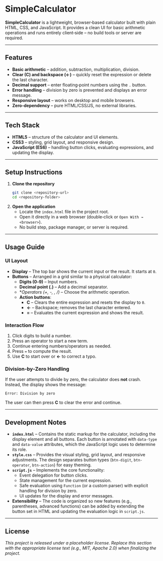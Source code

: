 # SimpleCalculator

**SimpleCalculator** is a lightweight, browser‑based calculator built with plain HTML, CSS, and JavaScript. It provides a clean UI for basic arithmetic operations and runs entirely client‑side – no build tools or server are required.

---

## Features

- **Basic arithmetic** – addition, subtraction, multiplication, division.
- **Clear (C) and backspace (←)** – quickly reset the expression or delete the last character.
- **Decimal support** – enter floating‑point numbers using the `.` button.
- **Error handling** – division by zero is prevented and displays an error message.
- **Responsive layout** – works on desktop and mobile browsers.
- **Zero‑dependency** – pure HTML/CSS/JS, no external libraries.

---

## Tech Stack

- **HTML5** – structure of the calculator and UI elements.
- **CSS3** – styling, grid layout, and responsive design.
- **JavaScript (ES6)** – handling button clicks, evaluating expressions, and updating the display.

---

## Setup Instructions

1. **Clone the repository**
   ```bash
   git clone <repository-url>
   cd <repository-folder>
   ```
2. **Open the application**
   - Locate the `index.html` file in the project root.
   - Open it directly in a web browser (double‑click or `Open With → <browser>`).
   - No build step, package manager, or server is required.

---

## Usage Guide

### UI Layout
- **Display** – The top bar shows the current input or the result. It starts at `0`.
- **Buttons** – Arranged in a grid similar to a physical calculator:
  - **Digits (0‑9)** – Input numbers.
  - **Decimal point (.)** – Add a decimal separator.
  - **Operators (+, -, *, /)** – Choose the arithmetic operation.
  - **Action buttons**:
    - **C** – Clears the entire expression and resets the display to `0`.
    - **←** – Backspace; removes the last character entered.
    - **=** – Evaluates the current expression and shows the result.

### Interaction Flow
1. Click digits to build a number.
2. Press an operator to start a new term.
3. Continue entering numbers/operators as needed.
4. Press `=` to compute the result.
5. Use **C** to start over or **←** to correct a typo.

### Division‑by‑Zero Handling
If the user attempts to divide by zero, the calculator does **not** crash. Instead, the display shows the message:
```
Error: Division by zero
```
The user can then press **C** to clear the error and continue.

---

## Development Notes

- **`index.html`** – Contains the static markup for the calculator, including the display element and all buttons. Each button is annotated with `data-type` and `data-value` attributes, which the JavaScript logic uses to determine its role.
- **`style.css`** – Provides the visual styling, grid layout, and responsive adjustments. The design separates button types (`btn-digit`, `btn-operator`, `btn-action`) for easy theming.
- **`script.js`** – Implements the core functionality:
  - Event delegation for button clicks.
  - State management for the current expression.
  - Safe evaluation using `Function` (or a custom parser) with explicit handling for division by zero.
  - UI updates for the display and error messages.
- **Extensibility** – The code is organized so new features (e.g., parentheses, advanced functions) can be added by extending the button set in HTML and updating the evaluation logic in `script.js`.

---

## License

*This project is released under a placeholder license. Replace this section with the appropriate license text (e.g., MIT, Apache 2.0) when finalizing the project.*
